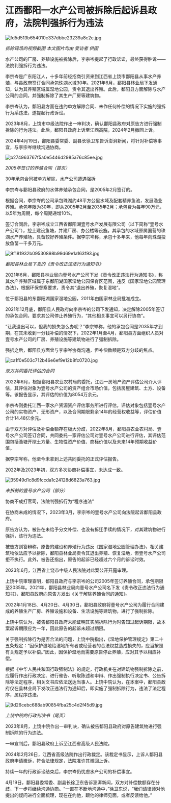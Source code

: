 # 江西鄱阳一水产公司被拆除后起诉县政府，法院判强拆行为违法

![fd5d513b654010c337dbbe23239a8c2c.jpg](https://raw.githubusercontent.com/qqhsx/qqnews_image/main/2024/04/20/江西鄱阳一水产公司被拆除后起诉县政府，法院判强拆行为违法/fd5d513b654010c337dbbe23239a8c2c.jpg)

_拆除现场的视频截图 本文图片均由 受访者 供图_

水产公司的厂房、养殖设施被拆除后，李宗岑提起了行政诉讼，最终获得胜诉——法院判强拆行为违法。

李宗岑是广东阳江人，十多年前经招商引资来到江西省上饶市鄱阳县从事水产养殖，与县政府签订合同承包珠湖水域30年。2021年6月，鄱阳县林业局下发通知，认为其养殖区域属湿地公园，责令其退出养殖。此后，鄱阳县方面解除与水产公司的合同，并强制拆除了其生产厂房等建筑物。

李宗岑认为，鄱阳县方面在违约单方解除合同、未作任何补偿的情况下实施的强拆行为系违法，遂提起行政诉讼。

2023年8月，上饶市中级法院作出一审判决，确认鄱阳县政府对原告方进行强制拆除的行为违法。此后，鄱阳县政府上诉至江西高院，2024年2月撤回上诉。

2024年4月19日，鄱阳县委常委、副县长徐卫东告诉澎湃新闻，将针对补偿等事宜，与李宗岑继续沟通协商。

![b274963767f5a0e5446d2985a76c85ee.jpg](https://raw.githubusercontent.com/qqhsx/qqnews_image/main/2024/04/20/江西鄱阳一水产公司被拆除后起诉县政府，法院判强拆行为违法/b274963767f5a0e5446d2985a76c85ee.jpg)

_2005年签订的养殖合同（首页）_

30年承包合同被单方解除，水产公司遭遇强拆

李宗岑与鄱阳县政府的水体养殖承包合同，是2005年2月签订的。

根据合同，李宗岑的公司承包珠湖约48平方公里水域及配套精养鱼池，发展渔业养殖。承包年限为30年，即从2005年2月至2035年2月；承包费为每年90万元，以5年为周期，每个周期递增10%。

签订合同后，李宗岑成立江西省鄱阳湖壹号水产发展有限公司（以下简称“壹号水产公司”），挖土建设鱼塘，并建厂房、办公楼等设施。其承包的水域原属国营的珠湖水产养殖场，具备较好养殖条件。据李宗岑称，承包十多年来，他每年向珠湖投放鱼苗一千多万元。

![9f181932b09530898b99d69e1a163f93.jpg](https://raw.githubusercontent.com/qqhsx/qqnews_image/main/2024/04/20/江西鄱阳一水产公司被拆除后起诉县政府，法院判强拆行为违法/9f181932b09530898b99d69e1a163f93.jpg)

_鄱阳县林业局下发的《责令改正违法行为通知书》_

2021年6月，鄱阳县林业局向壹号水产公司下发《责令改正违法行为通知书》，称其水产养殖区域属于东鄱阳湖国家湿地公园保育区范围，违反《国家湿地公园管理办法》，根据环保督察要求，责令其“退出养殖，恢复湿地”。

位于鄱阳县的东鄱阳湖国家湿地公园，2011年由国家林业局批准成立。

2021年12月底，鄱阳县人民政府向李宗岑的公司下发通知，决定解除2005年签订的承包合同，要求其公司停止养殖行为，“其他相关事宜可以另行协商”。

“让我退出可以，但我的损失怎么办呢？”李宗岑称，他的承包合同是2035年才到期，在其未收到一分钱补偿的情况下，2022年1月至4月，鄱阳县方面组织人员对壹号水产公司的厂房、养殖设施等建筑物进行了强制拆除。

强拆之后，鄱阳县方面曾与李宗岑协商沟通，但补偿数额是双方分歧的焦点。

![ca1f0e503c712b46e6ef9e12b8fc0720.jpg](https://raw.githubusercontent.com/qqhsx/qqnews_image/main/2024/04/20/江西鄱阳一水产公司被拆除后起诉县政府，法院判强拆行为违法/ca1f0e503c712b46e6ef9e12b8fc0720.jpg)

_双方共同委托评估的合同_

2022年6月，根据鄱阳县农业农村局的委托，江西一房地产资产评估公司介入评估，其评估对象为壹号水产公司的资产组合市场价值，包括房屋建筑、土方、设备等。该报告显示，其评估的价值为8054万余元。

李宗岑则委托江西一家水产资源资产评估事务所进行评估，评估对象包括壹号水产公司的实物资产、无形资产，以及合同期限剩余14年的经营权收益等，评估价值合计14.48亿余元。

由于双方对评估及补偿金额存在极大分歧，2022年8月，鄱阳县农业农村局、壹号水产公司签订合同，共同委托一家评估公司对壹号水产公司进行评估，其评估范围包括渔塘开挖土方量、生物性资产价值、商标价值以及未来14年预期收益价值。

据李宗岑称，他至今未拿到上述共同委托的正式评估报告。

2022年及2023年初，双方多次协商补偿事宜，未达成一致。

![35949d1c8d9fccda1c24128d6823a763.jpg](https://raw.githubusercontent.com/qqhsx/qqnews_image/main/2024/04/20/江西鄱阳一水产公司被拆除后起诉县政府，法院判强拆行为违法/35949d1c8d9fccda1c24128d6823a763.jpg)

_未拆前的壹号水产公司（部分）_

协商不成打官司，法院判强拆行为“程序违法”

在协商未成的情况下，2023年3月，李宗岑的壹号水产公司向法院起诉鄱阳县政府。

原告方认为，被告在未给予分文补偿、也没有拆迁手续的情况下，对其建筑物进行强拆，该行为违法。

被告方则答辩称，原告的建设和养殖行为违反《国家湿地公园管理办法》，相关建筑物依法应予以拆除，鄱阳县林业局责令其退出养殖、恢复湿地，但壹号水产公司拒不执行。此外，被告还指出，原告的起诉已经超过六个月的诉讼时效。

2023年6月，江西省上饶市中级人民法院对此案公开开庭审理。

上饶中院审理查明，鄱阳县政府与李宗岑的公司2005年签订养殖合同，承包期限至2035年。2021年，鄱阳县林业局向壹号水产公司名下发《责令改正违法行为通知书》，鄱阳县政府向原告方发出《关于解除养殖合同的通知》。

2022年1月18日、4月20日、4月30日，鄱阳县政府将壹号水产公司为履行合同建成的养殖生产厂房、养殖设施和设备、生活设施等建筑物，进行了强制拆除。

上饶中院认为，被告鄱阳县政府未能证明其实施拆除行为时告知过起诉期限，故本案起诉期限应为一年，因此原告的起诉未超过期限。

关于强制拆除行为是否合法的问题，上饶中院指出，《湿地保护管理规定》第二十五条规定：“因保护湿地给湿地所有者或经营者的合法权益造成损失的，应当按照有关规定予以补偿。”因此，因保护湿地而需要原告停止养殖，应对其予以相应补偿。

根据《中华人民共和国行政强制法》的规定，行政机关在对建筑物强制拆除之前，应履行作出行政决定、进行催告、听取陈述和申辩、作出强制执行决定书、公告拆除等法定程序，相关文书应依法送达当事人。上饶中院认为，在本案中，鄱阳县政府仅在县林业局下发改正违法行为通知后，即实施了强制拆除行为，违法了法定程序，属程序违法。

![9d26cebc688ab90854fba25c4d2f45d9.jpg](https://raw.githubusercontent.com/qqhsx/qqnews_image/main/2024/04/20/江西鄱阳一水产公司被拆除后起诉县政府，法院判强拆行为违法/9d26cebc688ab90854fba25c4d2f45d9.jpg)

_上饶中院的行政判决书（尾页）_

2023年8月，上饶中院作出一审判决，确认被告鄱阳县政府对原告建筑物进行强制拆除的行为违法。

一审宣判后，鄱阳县政府上诉至江西省高级人民法院。

2024年2月26日，江西省高级法院作出行政裁定。该裁定书显示，上诉人鄱阳县政府申请撤诉，符合法律规定，法院准许其撤回上诉。

持续一年的行政诉讼结束后，李宗岑仍忧虑水产公司的补偿事宜。

4月19日，鄱阳县委常委、副县长徐卫东告诉澎湃新闻，双方对补偿数额存在分歧，下一步将继续沟通协商。“一直在不断地沟通中，”徐卫东说，“我们请律师对他提出的疑问进行全面梳理，现在在约他，跟他的律师见面，或者反馈给他。”

